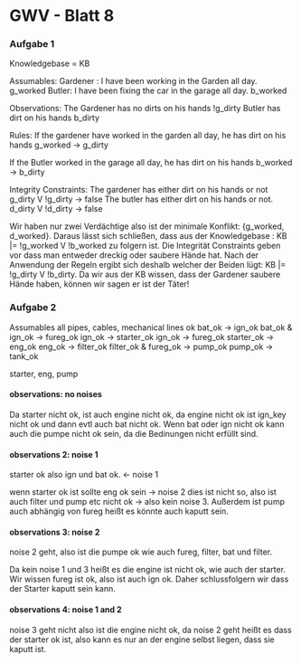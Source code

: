 # GWV - Blatt 8

### Aufgabe 1

Knowledgebase = KB

Assumables:
Gardener : I have been working in the Garden all day. g_worked
Butler: I have been fixing the car in the garage all day. b_worked

Observations:
The Gardener has no dirts on his hands !g_dirty
Butler has dirt on his hands b_dirty

Rules:
If the gardener have worked in the garden all day, he has dirt
on his hands g_worked -> g_dirty

If the Butler worked in the garage all day, he has dirt on his hands
b_worked -> b_dirty

Integrity Constraints:
The gardener has either dirt on his hands or not
g_dirty V !g_dirty -> false
The butler has either dirt on his hands or not.
d_dirty V !d_dirty -> false

Wir haben nur zwei Verdächtige also ist der minimale Konflikt:
{g_worked, d_worked}. Daraus lässt sich schließen, dass
aus der Knowledgebase : KB |= !g_worked V !b_worked zu folgern ist.
Die Integrität Constraints geben vor dass man entweder dreckig oder saubere 
Hände hat.
Nach der Anwendung der Regeln ergibt sich deshalb welcher der Beiden
lügt: KB |= !g_dirty V !b_dirty. Da wir aus der KB wissen, dass 
der Gardener saubere Hände haben, können wir sagen er ist der Täter!

### Aufgabe 2

Assumables all pipes, cables, mechanical lines ok
bat_ok -> ign_ok 
bat_ok & ign_ok -> fureg_ok
ign_ok -> starter_ok
ign_ok -> fureg_ok
starter_ok -> eng_ok
eng_ok -> filter_ok
filter_ok & fureg_ok -> pump_ok
pump_ok -> tank_ok

starter, eng, pump

#### observations: no noises

Da starter nicht ok, ist auch engine nicht ok, da engine nicht ok
ist ign_key nicht ok und dann evtl auch bat nicht ok. Wenn bat oder
ign nicht ok kann auch die pumpe nicht ok sein, da die Bedinungen nicht
erfüllt sind.

#### observations 2: noise 1

starter ok also ign und bat ok. <- noise 1

wenn starter ok ist sollte eng ok sein -> noise 2
dies ist nicht so, also ist auch filter und pump etc
nicht ok -> also kein noise 3. Außerdem ist pump auch abhängig
von fureg heißt es könnte auch kaputt sein.

#### observations 3: noise 2

noise 2 geht, also ist die pumpe ok wie auch fureg, filter, bat und filter.

Da kein noise 1 und 3 heißt es die engine ist nicht ok, wie auch der starter.
Wir wissen fureg ist ok, also ist auch ign ok.
Daher schlussfolgern wir dass der Starter kaputt sein kann.

#### observations 4: noise 1 and 2

noise 3 geht nicht also ist die engine nicht ok, da noise 2 geht
heißt es dass der starter ok ist, also kann es nur an der engine
selbst liegen, dass sie kaputt ist.